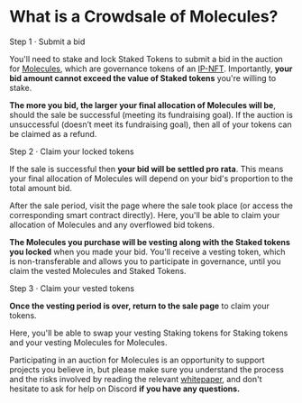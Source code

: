 # What is a Crowdsale of Molecules?

Step 1 · Submit a bid

You'll need to stake and lock Staked Tokens to submit a bid in the auction for [Molecules](https://docs.molecule.to/documentation/ip-nft-protocol/what-are-fam), which are governance tokens of an [IP-NFT](https://docs.molecule.to/documentation/ip-nft-protocol/intro-to-ip-nft). Importantly, **your bid amount cannot exceed the value of Staked tokens** you're willing to stake.

**The more you bid, the larger your final allocation of Molecules will be**, should the sale be successful (meeting its fundraising goal). If the auction is unsuccessful (doesn’t meet its fundraising goal), then all of your tokens can be claimed as a refund.

Step 2 · Claim your locked tokens

If the sale is successful then **your bid will be settled pro rata**. This means your final allocation of Molecules will depend on your bid's proportion to the total amount bid.

After the sale period, visit the page where the sale took place (or access the corresponding smart contract directly). Here, you'll be able to claim your allocation of Molecules and any overflowed bid tokens.

**The Molecules you purchase will be vesting along with the Staked tokens you locked** when you made your bid. You'll receive a vesting token, which is non-transferable and allows you to participate in governance, until you claim the vested Molecules and Staked Tokens.

Step 3 · Claim your vested tokens

**Once the vesting period is over, return to the sale page** to claim your tokens.

Here, you'll be able to swap your vesting Staking tokens for Staking tokens and your vesting Molecules for Molecules.

Participating in an auction for Molecules is an opportunity to support projects you believe in, but please make sure you understand the process and the risks involved by reading the relevant [whitepaper](https://docs.google.com/document/d/1otAhZSDouPE6X-q-vra3WExwMMLDYOPwBgbfoDoG\_q8/edit?usp=sharing), and don't hesitate to ask for help on Discord **if you have any questions.**
